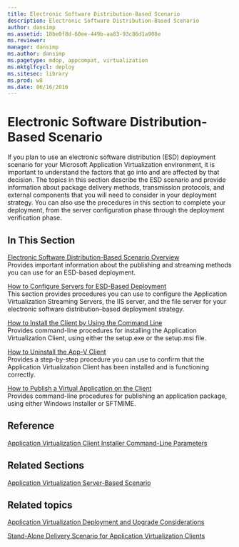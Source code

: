 ```yaml
---
title: Electronic Software Distribution-Based Scenario
description: Electronic Software Distribution-Based Scenario
author: dansimp
ms.assetid: 18be0f8d-60ee-449b-aa83-93c86d1a908e
ms.reviewer: 
manager: dansimp
ms.author: dansimp
ms.pagetype: mdop, appcompat, virtualization
ms.mktglfcycl: deploy
ms.sitesec: library
ms.prod: w8
ms.date: 06/16/2016
---
```



# Electronic Software Distribution-Based Scenario


If you plan to use an electronic software distribution (ESD) deployment scenario for your Microsoft Application Virtualization environment, it is important to understand the factors that go into and are affected by that decision. The topics in this section describe the ESD scenario and provide information about package delivery methods, transmission protocols, and external components that you will need to consider in your deployment strategy. You can also use the procedures in this section to complete your deployment, from the server configuration phase through the deployment verification phase.

## In This Section


<a href="" id="electronic-software-distribution-based-scenario-overview"></a>[Electronic Software Distribution-Based Scenario Overview](electronic-software-distribution-based-scenario-overview.md)  
Provides important information about the publishing and streaming methods you can use for an ESD-based deployment.

<a href="" id="how-to-configure-servers-for-esd-based-deployment"></a>[How to Configure Servers for ESD-Based Deployment](how-to-configure-servers-for-esd-based-deployment.md)  
This section provides procedures you can use to configure the Application Virtualization Streaming Servers, the IIS server, and the file server for your electronic software distribution–based deployment strategy.

<a href="" id="how-to-install-the-client-by-using-the-command-line"></a>[How to Install the Client by Using the Command Line](how-to-install-the-client-by-using-the-command-line-new.md)  
Provides command-line procedures for installing the Application Virtualization Client, using either the setup.exe or the setup.msi file.

<a href="" id="how-to-uninstall-the-app-v-client"></a>[How to Uninstall the App-V Client](how-to-uninstall-the-app-v-client.md)  
Provides a step-by-step procedure you can use to confirm that the Application Virtualization Client has been installed and is functioning correctly.

<a href="" id="how-to-publish-a-virtual-application-on-the-client"></a>[How to Publish a Virtual Application on the Client](how-to-publish-a-virtual-application-on-the-client.md)  
Provides command-line procedures for publishing an application package, using either Windows Installer or SFTMIME.

## Reference


[Application Virtualization Client Installer Command-Line Parameters](application-virtualization-client-installer-command-line-parameters.md)

## Related Sections


[Application Virtualization Server-Based Scenario](application-virtualization-server-based-scenario.md)

## Related topics


[Application Virtualization Deployment and Upgrade Considerations](application-virtualization-deployment-and-upgrade-considerations.md)

[Stand-Alone Delivery Scenario for Application Virtualization Clients](stand-alone-delivery-scenario-for-application-virtualization-clients.md)

 

 





